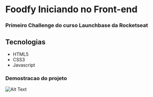# Foodfy Iniciando no Front-end
### Primeiro Challenge do curso Launchbase da Rocketseat

## Tecnologias
* HTML5
* CSS3
* Javascript

### Demostracao do projeto
![Alt Text](./assets/github/foodfy.gif)